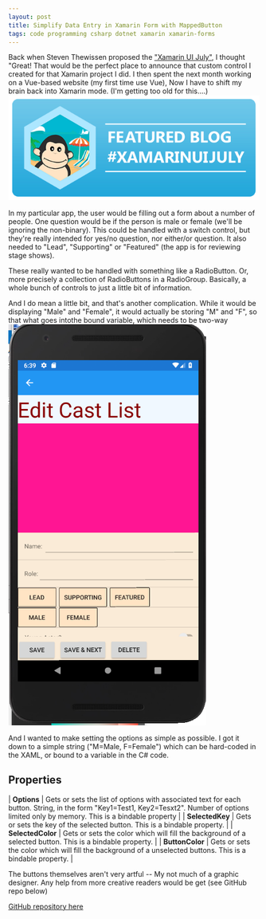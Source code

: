 ```yaml
---
layout: post
title: Simplify Data Entry in Xamarin Form with MappedButton
tags: code programming csharp dotnet xamarin xamarin-forms
---
```

Back when Steven Thewissen proposed the 
[ "Xamarin UI July"](https://www.thewissen.io/introducing-xamarin-ui-july/), I thought "Great! That would be the perfect place to announce that custom control I created for that Xamarin project I did.  I then spent the next month working on a Vue-based website (my first time use Vue),  Now I have to shift my brain back into Xamarin mode.  (I'm getting too old for this....)
![#xamarinuijuly](/images/XamarinUIJuly.png)


In my particular app, the user would be filling out a form about a number of people.  One question would be if the person is male or female (we'll be ignoring the non-binary).  This could be handled with a switch control,  but they're really intended for yes/no question, nor either/or question.  It also needed to "Lead", "Supporting" or "Featured"  (the app is for reviewing stage shows).

These really wanted to be handled with something like a RadioButton.  Or, more precisely a collection of RadioButtons in a  RadioGroup.  Basically, a whole bunch of controls to just a little bit of information.

And I do mean a little bit,  and that's another complication.  While it would be displaying "Male" and "Female", it would actually be storing "M" and "F", so that what goes intothe bound variable, which needs to be two-way
![screenshot](/images/mappedButtonExample.png)

And I wanted to make setting the options as simple as possible.  I got it down to a simple string ("M=Male, F=Female") which can be hard-coded in the XAML, or bound to a variable in the C# code.

## Properties

| **Options** | Gets or sets the list of options with associated text for each button.  String, in the form "Key1=Test1, Key2=Tesxt2".  Number of options limited only by memory.  This is a bindable property  |
| **SelectedKey** | Gets or sets the key of the selected button.  This is a bindable property. |
| **SelectedColor** | Gets or sets the color which will fill the background of a selected button. This is a bindable property. | 
| **ButtonColor** | Gets or sets the color which will fill the background of a unselected buttons. This is a bindable property. |

<script src="https://gist.github.com/jamescurran/b506f2ee146cebe4a4836bc47623ff6a.js">   </script>

The buttons themselves aren't very artful -- My not much of a graphic designer.  Any help from more creative readers would  be get (see GitHub repo below)

[GitHub repository here](https://github.com/jamescurran/MappedButton)

